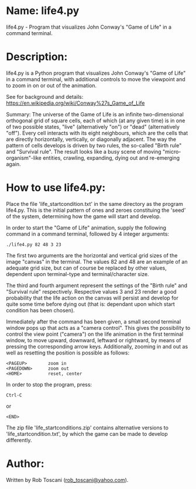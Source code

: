 # Name: life4.py
life4.py - Program that visualizes John Conway's "Game of Life" in a command terminal.

# Description:
life4.py is a Python program that visualizes John Conway's "Game of Life" in a command terminal, with additional controls to move the viewpoint and to zoom in on or out of the animation.

See for background and details: https://en.wikipedia.org/wiki/Conway%27s_Game_of_Life

Summary: The universe of the Game of Life is an infinite two-dimensional orthogonal grid of square cells, each of which (at any given time) is in one of two possible states, "live" (alternatively "on") or "dead" (alternatively "off"). Every cell interacts with its eight neighbours, which are the cells that are directly horizontally, vertically, or diagonally adjacent. The way the pattern of cells develops is driven by two rules, the so-called "Birth rule" and "Survival rule". The result looks like a busy scene of moving "micro-organism"-like entities, crawling, expanding, dying out and re-emerging again.

# How to use life4.py:
Place the file 'life_startcondition.txt' in the same directory as the program life4.py. This is the initial pattern of ones and zeroes constituing the 'seed' of the system, determining how the game will start and develop. 

In order to start the "Game of Life" animation, supply the following command in a command terminal, followed by 4 integer arguments:

	./life4.py 82 48 3 23

The first two arguments are the horizontal and vertical grid sizes of the image "canvas" in the terminal. The values 82 and 48 are an example of an adequate grid size, but can of course be replaced by other values, dependent upon terminal-type and terminal/character size.

The third and fourth argument represent the settings of the "Birth rule" and "Survival rule" respectively.
Respective values 3 and 23 render a good probability that the life action on the canvas will persist and develop for quite some time before dying out (that is: dependant upon which start condition has been chosen).

Immediately after the command has been given, a small second terminal window pops up that acts as a "camera control". This gives the possibility to control the view point ("camera") on the life animation in the first terminal window, to move upward, downward, leftward or rightward, by means of pressing the corresponding arrow keys. Additionally, zooming in and out as well as resetting the position is possible as follows:

	<PAGEUP>        zoom in
	<PAGEDOWN>      zoom out
	<HOME>          reset, center

In order to stop the program, press:

	Ctrl-C

or

	<END>

The zip file 'life_startconditions.zip' contains alternative versions to 'life_startcondition.txt', by which the game can be made to develop differently.


# Author:
Written by Rob Toscani (rob_toscani@yahoo.com).